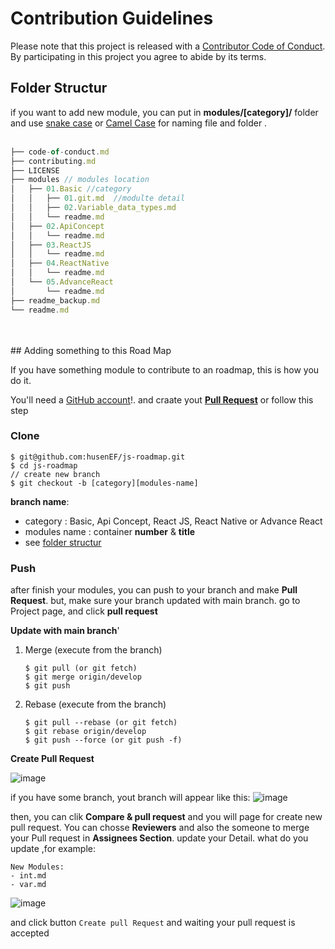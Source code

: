 # Contribution Guidelines
Please note that this project is released with a [Contributor Code of Conduct](code-of-conduct.md). By participating in this project you agree to abide by its terms.

## Folder Structur
if you want to add new module, you can put in **modules/[category]/** folder
and use [snake case](https://betterprogramming.pub/string-case-styles-camel-pascal-snake-and-kebab-case-981407998841) or [Camel Case](https://betterprogramming.pub/string-case-styles-camel-pascal-snake-and-kebab-case-981407998841#:~:text=Camel%20Case%20(camelCase)) for naming file and folder .
<br/>
<br/>
```js
├── code-of-conduct.md
├── contributing.md
├── LICENSE
├── modules // modules location
│   ├── 01.Basic //category
│   │   ├── 01.git.md  //modulte detail
│   │   ├── 02.Variable_data_types.md
│   │   └── readme.md
│   ├── 02.ApiConcept
│   │   └── readme.md
│   ├── 03.ReactJS
│   │   └── readme.md
│   ├── 04.ReactNative
│   │   └── readme.md
│   └── 05.AdvanceReact
│       └── readme.md
├── readme_backup.md
└── readme.md
```
<br/>
<br/>
## Adding something to this Road Map

If you have something module to contribute to an roadmap, this is how you do it.

You'll need a [GitHub account](https://github.com/join)!.
and craate yout [**Pull Request**](https://docs.github.com/en/pull-requests/collaborating-with-pull-requests/proposing-changes-to-your-work-with-pull-requests/about-pull-requests) or follow this step

### Clone
```cli
$ git@github.com:husenEF/js-roadmap.git
$ cd js-roadmap
// create new branch
$ git checkout -b [category][modules-name]
```

**branch name**: 
 - category : Basic, Api Concept, React JS, React Native or Advance React
 - modules name : container **number** & **title**
 - see [folder structur](#folder-structur)


### Push
after finish your modules, you can push to your branch and make **Pull Request**. 
but, make sure your branch updated with main branch. go to Project page, and click **pull request**

**Update with main branch**'
1. Merge (execute from the branch)
    ```
    $ git pull (or git fetch)
    $ git merge origin/develop
    $ git push
    ```
2. Rebase (execute from the branch)
   ```
   $ git pull --rebase (or git fetch)
   $ git rebase origin/develop
   $ git push --force (or git push -f)
   ```

**Create Pull Request**

![image](https://user-images.githubusercontent.com/546566/164817281-91a1497e-f824-473a-9018-3de8700e5b1a.png)

if you have some branch, yout branch will appear like this:
![image](https://user-images.githubusercontent.com/546566/164817451-5077e34a-38ca-4315-b2d6-3a68655e469b.png)

then, you can clik **Compare & pull request** and you will page for create new pull request. You can chosse **Reviewers** and also the someone to merge your Pull request in **Assignees Section**.
update your Detail. what do you update ,for example:
```
New Modules:
- int.md
- var.md
```
![image](https://user-images.githubusercontent.com/546566/164817559-dae1466e-d415-45da-a77f-856d5ea92f95.png)

and click button `Create pull Request` and waiting your pull request is accepted